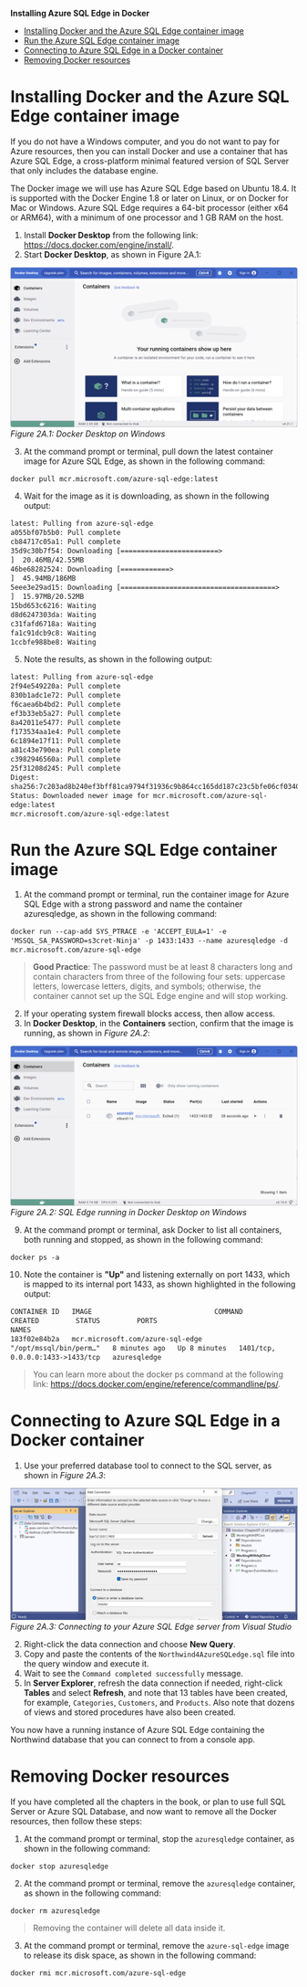 **Installing Azure SQL Edge in Docker**

- [Installing Docker and the Azure SQL Edge container image](#installing-docker-and-the-azure-sql-edge-container-image)
- [Run the Azure SQL Edge container image](#run-the-azure-sql-edge-container-image)
- [Connecting to Azure SQL Edge in a Docker container](#connecting-to-azure-sql-edge-in-a-docker-container)
- [Removing Docker resources](#removing-docker-resources)


# Installing Docker and the Azure SQL Edge container image

If you do not have a Windows computer, and you do not want to pay for Azure resources, then you can install Docker and use a container that has Azure SQL Edge, a cross-platform minimal featured version of SQL Server that only includes the database engine. 

The Docker image we will use has Azure SQL Edge based on Ubuntu 18.4. It is supported with the Docker Engine 1.8 or later on Linux, or on Docker for Mac or Windows. Azure SQL Edge requires a 64-bit processor (either x64 or ARM64), with a minimum of one processor and 1 GB RAM on the host.

1.	Install **Docker Desktop** from the following link: https://docs.docker.com/engine/install/.
2.	Start **Docker Desktop**, as shown in Figure 2A.1:

![Docker Desktop on Windows](assets/B19587_02A_01.png)
*Figure 2A.1: Docker Desktop on Windows*

3.	At the command prompt or terminal, pull down the latest container image for Azure SQL Edge, as shown in the following command:
```
docker pull mcr.microsoft.com/azure-sql-edge:latest
```
4.	Wait for the image as it is downloading, as shown in the following output:
```
latest: Pulling from azure-sql-edge
a055bf07b5b0: Pull complete
cb84717c05a1: Pull complete
35d9c30b7f54: Downloading [========================>                          ]  20.46MB/42.55MB
46be68282524: Downloading [============>                                      ]  45.94MB/186MB
5eee3e29ad15: Downloading [======================================>            ]  15.97MB/20.52MB
15bd653c6216: Waiting
d8d6247303da: Waiting
c31fafd6718a: Waiting
fa1c91dcb9c8: Waiting
1ccbfe988be8: Waiting
```
5.	Note the results, as shown in the following output:
```
latest: Pulling from azure-sql-edge
2f94e549220a: Pull complete
830b1adc1e72: Pull complete
f6caea6b4bd2: Pull complete
ef3b33eb5a27: Pull complete
8a42011e5477: Pull complete
f173534aa1e4: Pull complete
6c1894e17f11: Pull complete
a81c43e790ea: Pull complete
c3982946560a: Pull complete
25f31208d245: Pull complete
Digest: sha256:7c203ad8b240ef3bff81ca9794f31936c9b864cc165dd187c23c5bfe06cf0340
Status: Downloaded newer image for mcr.microsoft.com/azure-sql-edge:latest
mcr.microsoft.com/azure-sql-edge:latest
```

# Run the Azure SQL Edge container image

1.	At the command prompt or terminal, run the container image for Azure SQL Edge with a strong password and name the container azuresqledge, as shown in the following command:
```
docker run --cap-add SYS_PTRACE -e 'ACCEPT_EULA=1' -e 'MSSQL_SA_PASSWORD=s3cret-Ninja' -p 1433:1433 --name azuresqledge -d mcr.microsoft.com/azure-sql-edge
```

> **Good Practice**: The password must be at least 8 characters long and contain characters from three of the following four sets: uppercase letters, lowercase letters, digits, and symbols; otherwise, the container cannot set up the SQL Edge engine and will stop working.

2.	If your operating system firewall blocks access, then allow access.
3.	In **Docker Desktop**, in the **Containers** section, confirm that the image is running, as shown in *Figure 2A.2*:

![SQL Edge running in Docker Desktop on Windows](assets/B19587_02A_02.png)
*Figure 2A.2: SQL Edge running in Docker Desktop on Windows*

9.	At the command prompt or terminal, ask Docker to list all containers, both running and stopped, as shown in the following command:
```
docker ps -a
```

10.	Note the container is **"Up"** and listening externally on port 1433, which is mapped to its internal port 1433, as shown highlighted in the following output:
```
CONTAINER ID   IMAGE                              COMMAND                  CREATED         STATUS         PORTS                              NAMES
183f02e84b2a   mcr.microsoft.com/azure-sql-edge   "/opt/mssql/bin/perm…"   8 minutes ago   Up 8 minutes   1401/tcp, 0.0.0.0:1433->1433/tcp   azuresqledge
```

> You can learn more about the docker ps command at the following link: https://docs.docker.com/engine/reference/commandline/ps/.

# Connecting to Azure SQL Edge in a Docker container

1.	Use your preferred database tool to connect to the SQL server, as shown in *Figure 2A.3*:

![Connecting to your Azure SQL Edge server from Visual Studio](assets/B19587_02A_03.png)
*Figure 2A.3: Connecting to your Azure SQL Edge server from Visual Studio*

2.	Right-click the data connection and choose **New Query**.
3.	Copy and paste the contents of the `Northwind4AzureSQLedge.sql` file into the query window and execute it.
4.	Wait to see the `Command completed successfully` message.
5.	In **Server Explorer**, refresh the data connection if needed, right-click **Tables** and select **Refresh**, and note that 13 tables have been created, for example, `Categories`, `Customers`, and `Products`. Also note that dozens of views and stored procedures have also been created.

You now have a running instance of Azure SQL Edge containing the Northwind database that you can connect to from a console app.

# Removing Docker resources

If you have completed all the chapters in the book, or plan to use full SQL Server or Azure SQL Database, and now want to remove all the Docker resources, then follow these steps:

1.	At the command prompt or terminal, stop the `azuresqledge` container, as shown in the following command:
```
docker stop azuresqledge
```

2.	At the command prompt or terminal, remove the `azuresqledge` container, as shown in the following command:
```
docker rm azuresqledge
```

> Removing the container will delete all data inside it.

3.	At the command prompt or terminal, remove the `azure-sql-edge` image to release its disk space, as shown in the following command:
```
docker rmi mcr.microsoft.com/azure-sql-edge
```
